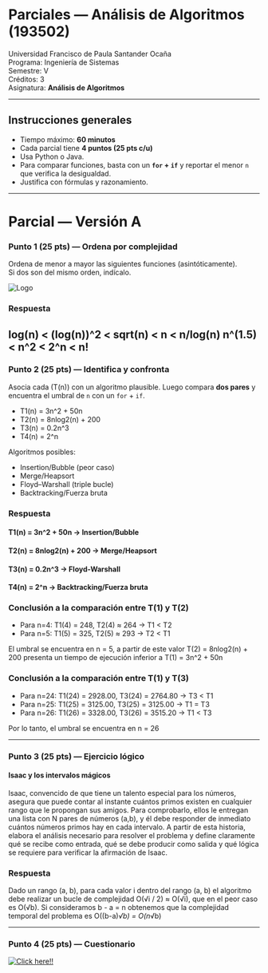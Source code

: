 # Parciales — Análisis de Algoritmos (193502)

Universidad Francisco de Paula Santander Ocaña  
Programa: Ingeniería de Sistemas  
Semestre: V  
Créditos: 3  
Asignatura: **Análisis de Algoritmos** 

---

## Instrucciones generales

- Tiempo máximo: **60 minutos**  
- Cada parcial tiene **4 puntos (25 pts c/u)**  
- Usa Python o Java.  
- Para comparar funciones, basta con un **`for` + `if`** y reportar el menor `n` que verifica la desigualdad.  
- Justifica con fórmulas y razonamiento.  

---

# Parcial — Versión A

### Punto 1 (25 pts) — Ordena por complejidad
Ordena de menor a mayor las siguientes funciones (asintóticamente).  
Si dos son del mismo orden, indícalo.


![Logo](https://lh3.googleusercontent.com/pw/AP1GczOgpGBrm2bFBeJEo7b9KpmVW1WB0J7_4xhzREWWmsjd8ejMOn5_QmXnv9ji2z7BlyVAVmYl0jOEs01Vmf9-wEbyuZo7S5DK2xYmuN-cOR2my9LOms5kM5FlcbG3I19k3Xc8nwGVtFKco2O2QXg4DLUn=w128-h290-s-no?authuser=0)

### Respuesta

log(n) < (log(n))^2 < sqrt(n) < n < n/log(n) n^(1.5) < n^2 < 2^n < n!
---

### Punto 2 (25 pts) — Identifica y confronta
Asocia cada \(T(n)\) con un algoritmo plausible. Luego compara **dos pares** y encuentra el umbral de `n` con un `for` + `if`.

- T1(n) = 3n^2 + 50n 
- T2(n) = 8nlog2(n) + 200 
- T3(n) = 0.2n^3
- T4(n) = 2^n

Algoritmos posibles:  
- Insertion/Bubble (peor caso)  
- Merge/Heapsort  
- Floyd–Warshall (triple bucle)  
- Backtracking/Fuerza bruta  

### Respuesta

#### T1(n) = 3n^2 + 50n -> Insertion/Bubble

#### T2(n) = 8nlog2(n) + 200 -> Merge/Heapsort

#### T3(n) = 0.2n^3 -> Floyd-Warshall

#### T4(n) = 2^n -> Backtracking/Fuerza bruta

### Conclusión a la comparación entre T(1) y T(2)

- Para n=4: T1(4) = 248, T2(4) ≈ 264 → T1 < T2
- Para n=5: T1(5) = 325, T2(5) ≈ 293 → T2 < T1

El umbral se encuentra en n = 5, a partir de este valor T(2) = 8nlog2(n) + 200 presenta un tiempo de ejecución inferior a T(1) = 3n^2 + 50n

### Conclusión a la comparación entre T(1) y T(3)

- Para n=24: T1(24) = 2928.00, T3(24) = 2764.80 → T3 < T1 
- Para n=25: T1(25) = 3125.00, T3(25) = 3125.00 → T1 = T3 
- Para n=26: T1(26) = 3328.00, T3(26) = 3515.20 → T1 < T3 

Por lo tanto, el umbral se encuentra en n = 26

---

### Punto 3 (25 pts) — Ejercicio lógico
#### Isaac y los intervalos mágicos

Isaac, convencido de que tiene un talento especial para los números, asegura que puede contar al instante cuántos primos existen en cualquier rango que le propongan sus amigos. Para comprobarlo, ellos le entregan una lista con N pares de números (a,b), y él debe responder de inmediato cuántos números primos hay en cada intervalo. A partir de esta historia, elabora el análisis necesario para resolver el problema y define claramente qué se recibe como entrada, qué se debe producir como salida y qué lógica se requiere para verificar la afirmación de Isaac. 


### Respuesta
Dado un rango (a, b), para cada valor i dentro del rango (a, b) el algoritmo debe realizar un bucle de complejidad O(√i / 2) ≈ O(√i), que en el peor caso es O(√b). Si consideramos b - a = n obtenemos que la complejidad temporal del problema es O((b-a)*√b) = O(n*√b) 

---

### Punto 4 (25 pts) — Cuestionario

[![Click here!!](https://cf.quizizz.com/img/wayground/brand/plans/logo-basic.png)](https://wayground.com/join?gc=846438)
